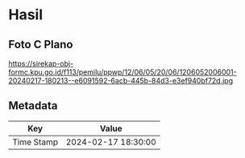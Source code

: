# Hasil

## Foto C Plano

https://sirekap-obj-formc.kpu.go.id/f113/pemilu/ppwp/12/06/05/20/06/1206052006001-20240217-180213--e6091592-6acb-445b-84d3-e3ef940bf72d.jpg


## Metadata

| Key        | Value               |
| ---------- | ------------------- |
| Time Stamp | 2024-02-17 18:30:00 |



